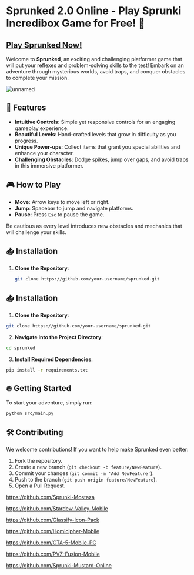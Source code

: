 # Sprunked 2.0 Online - Play Sprunki Incredibox Game for Free! 🌌

## [Play Sprunked Now!](https://apkitech.com/)

Welcome to **Sprunked**, an exciting and challenging platformer game that will put your reflexes and problem-solving skills to the test! Embark on an adventure through mysterious worlds, avoid traps, and conquer obstacles to complete your mission.

![unnamed](https://github.com/user-attachments/assets/669fee0d-3224-46f0-b6b8-28287da92027)

## 🚀 Features

- **Intuitive Controls**: Simple yet responsive controls for an engaging gameplay experience.
- **Beautiful Levels**: Hand-crafted levels that grow in difficulty as you progress.
- **Unique Power-ups**: Collect items that grant you special abilities and enhance your character.
- **Challenging Obstacles**: Dodge spikes, jump over gaps, and avoid traps in this immersive platformer.

## 🎮 How to Play

- **Move**: Arrow keys to move left or right.
- **Jump**: Spacebar to jump and navigate platforms.
- **Pause**: Press `Esc` to pause the game.

Be cautious as every level introduces new obstacles and mechanics that will challenge your skills. 

## 📥 Installation

1. **Clone the Repository**:
   ```bash
   git clone https://github.com/your-username/sprunked.git
## 📥 Installation

1. **Clone the Repository**:
```bash
git clone https://github.com/your-username/sprunked.git
```
2. **Navigate into the Project Directory**:
```bash
cd sprunked
```
3. **Install Required Dependencies**:
```bash
pip install -r requirements.txt
```

## 🔥 Getting Started

To start your adventure, simply run:
```bash
python src/main.py
```

## 🛠️ Contributing

We welcome contributions! If you want to help make Sprunked even better:
1. Fork the repository.
2. Create a new branch (`git checkout -b feature/NewFeature`).
3. Commit your changes (`git commit -m 'Add NewFeature'`).
4. Push to the branch (`git push origin feature/NewFeature`).
5. Open a Pull Request.

https://github.com/Sprunki-Mostaza

https://github.com/Stardew-Valley-Mobile

https://github.com/Glassify-Icon-Pack

https://github.com/Homicipher-Mobile

https://github.com/GTA-5-Mobile-PC

https://github.com/PVZ-Fusion-Mobile

https://github.com/Sprunki-Mustard-Online
